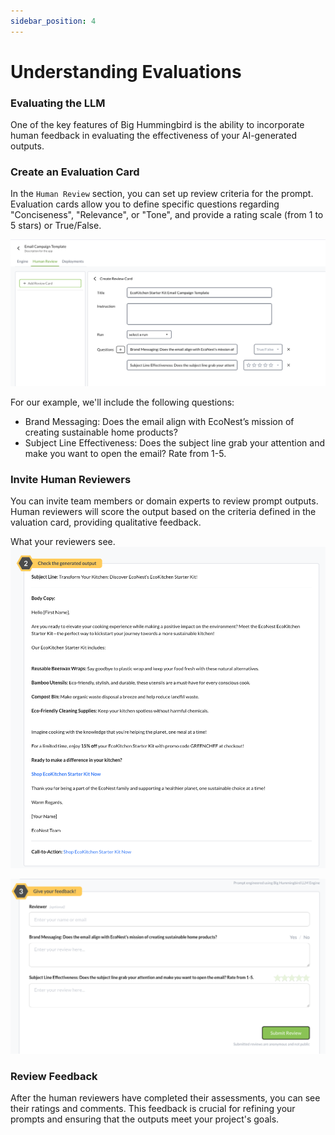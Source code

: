 ```yaml
---
sidebar_position: 4
---
```

# Understanding Evaluations

### Evaluating the LLM
One of the key features of Big Hummingbird is the ability to incorporate human feedback in evaluating the effectiveness of your AI-generated outputs. 

### Create an Evaluation Card

In the `Human Review` section, you can set up review criteria for the prompt. Evaluation cards allow you to define specific questions regarding "Conciseness", "Relevance", or "Tone", and provide a rating scale (from 1 to 5 stars) or True/False. 

![evaluation card](../../static/img/quick_start/human_review.png)

For our example, we'll include the following questions: 
- Brand Messaging: Does the email align with EcoNest’s mission of creating sustainable home products?
- Subject Line Effectiveness: Does the subject line grab your attention and make you want to open the email? Rate from 1-5.

### Invite Human Reviewers 

You can invite team members or domain experts to review prompt outputs. Human reviewers will score the output based on the criteria defined in the valuation card, providing qualitative feedback. 

What your reviewers see.
![check generate output](../../static/img/quick_start/check_generate_output.png)

![give feedback](../../static/img/quick_start/give-feedback.png)

### Review Feedback

After the human reviewers have completed their assessments, you can see their ratings and comments. This feedback is crucial for refining your prompts and ensuring that the outputs meet your project's goals. 